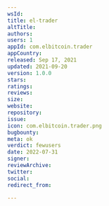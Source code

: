 ```yaml
---
wsId: 
title: el-trader
altTitle: 
authors: 
users: 1
appId: com.elbitcoin.trader
appCountry: 
released: Sep 17, 2021
updated: 2021-09-20
version: 1.0.0
stars: 
ratings: 
reviews: 
size: 
website: 
repository: 
issue: 
icon: com.elbitcoin.trader.png
bugbounty: 
meta: ok
verdict: fewusers
date: 2022-07-31
signer: 
reviewArchive: 
twitter: 
social: 
redirect_from: 

---
```



